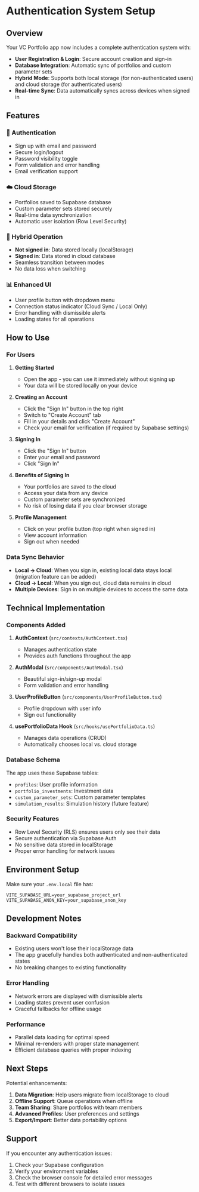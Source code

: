 # Authentication System Setup

## Overview

Your VC Portfolio app now includes a complete authentication system with:

- **User Registration & Login**: Secure account creation and sign-in
- **Database Integration**: Automatic sync of portfolios and custom parameter sets
- **Hybrid Mode**: Supports both local storage (for non-authenticated users) and cloud storage (for authenticated users)
- **Real-time Sync**: Data automatically syncs across devices when signed in

## Features

### 🔐 Authentication
- Sign up with email and password
- Secure login/logout
- Password visibility toggle
- Form validation and error handling
- Email verification support

### ☁️ Cloud Storage
- Portfolios saved to Supabase database
- Custom parameter sets stored securely
- Real-time data synchronization
- Automatic user isolation (Row Level Security)

### 🔄 Hybrid Operation
- **Not signed in**: Data stored locally (localStorage)
- **Signed in**: Data stored in cloud database
- Seamless transition between modes
- No data loss when switching

### 📊 Enhanced UI
- User profile button with dropdown menu
- Connection status indicator (Cloud Sync / Local Only)
- Error handling with dismissible alerts
- Loading states for all operations

## How to Use

### For Users

1. **Getting Started**
   - Open the app - you can use it immediately without signing up
   - Your data will be stored locally on your device

2. **Creating an Account**
   - Click the "Sign In" button in the top right
   - Switch to "Create Account" tab
   - Fill in your details and click "Create Account"
   - Check your email for verification (if required by Supabase settings)

3. **Signing In**
   - Click the "Sign In" button
   - Enter your email and password
   - Click "Sign In"

4. **Benefits of Signing In**
   - Your portfolios are saved to the cloud
   - Access your data from any device
   - Custom parameter sets are synchronized
   - No risk of losing data if you clear browser storage

5. **Profile Management**
   - Click on your profile button (top right when signed in)
   - View account information
   - Sign out when needed

### Data Sync Behavior

- **Local → Cloud**: When you sign in, existing local data stays local (migration feature can be added)
- **Cloud → Local**: When you sign out, cloud data remains in cloud
- **Multiple Devices**: Sign in on multiple devices to access the same data

## Technical Implementation

### Components Added

1. **AuthContext** (`src/contexts/AuthContext.tsx`)
   - Manages authentication state
   - Provides auth functions throughout the app

2. **AuthModal** (`src/components/AuthModal.tsx`)
   - Beautiful sign-in/sign-up modal
   - Form validation and error handling

3. **UserProfileButton** (`src/components/UserProfileButton.tsx`)
   - Profile dropdown with user info
   - Sign out functionality

4. **usePortfolioData Hook** (`src/hooks/usePortfolioData.ts`)
   - Manages data operations (CRUD)
   - Automatically chooses local vs. cloud storage

### Database Schema

The app uses these Supabase tables:
- `profiles`: User profile information
- `portfolio_investments`: Investment data
- `custom_parameter_sets`: Custom parameter templates
- `simulation_results`: Simulation history (future feature)

### Security Features

- Row Level Security (RLS) ensures users only see their data
- Secure authentication via Supabase Auth
- No sensitive data stored in localStorage
- Proper error handling for network issues

## Environment Setup

Make sure your `.env.local` file has:

```env
VITE_SUPABASE_URL=your_supabase_project_url
VITE_SUPABASE_ANON_KEY=your_supabase_anon_key
```

## Development Notes

### Backward Compatibility
- Existing users won't lose their localStorage data
- The app gracefully handles both authenticated and non-authenticated states
- No breaking changes to existing functionality

### Error Handling
- Network errors are displayed with dismissible alerts
- Loading states prevent user confusion
- Graceful fallbacks for offline usage

### Performance
- Parallel data loading for optimal speed
- Minimal re-renders with proper state management
- Efficient database queries with proper indexing

## Next Steps

Potential enhancements:
1. **Data Migration**: Help users migrate from localStorage to cloud
2. **Offline Support**: Queue operations when offline
3. **Team Sharing**: Share portfolios with team members
4. **Advanced Profiles**: User preferences and settings
5. **Export/Import**: Better data portability options

## Support

If you encounter any authentication issues:
1. Check your Supabase configuration
2. Verify your environment variables
3. Check the browser console for detailed error messages
4. Test with different browsers to isolate issues 